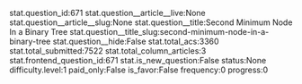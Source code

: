 stat.question_id:671
stat.question__article__live:None
stat.question__article__slug:None
stat.question__title:Second Minimum Node In a Binary Tree
stat.question__title_slug:second-minimum-node-in-a-binary-tree
stat.question__hide:False
stat.total_acs:3360
stat.total_submitted:7522
stat.total_column_articles:3
stat.frontend_question_id:671
stat.is_new_question:False
status:None
difficulty.level:1
paid_only:False
is_favor:False
frequency:0
progress:0
